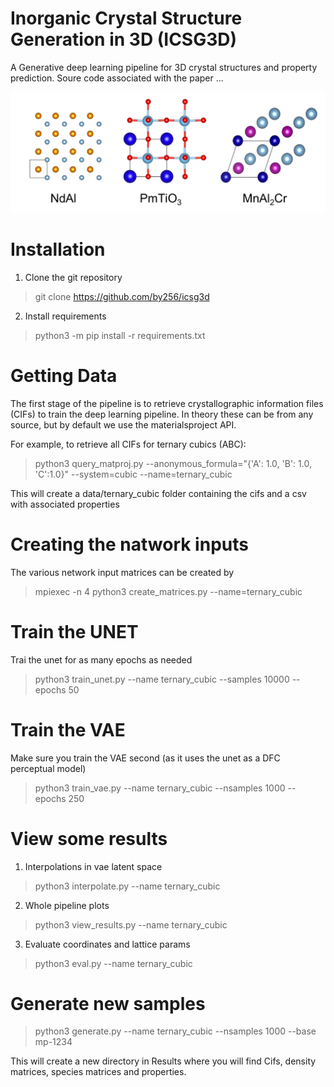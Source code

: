 # Inorganic Crystal Structure Generation in 3D (ICSG3D)
A Generative deep learning pipeline for 3D crystal structures and property prediction. Soure code associated with the paper ...

![Example crystals generated with our system](images/crystals-1.png)

# Installation
1. Clone the git repository
> git clone https://github.com/by256/icsg3d
2. Install requirements
> python3 -m pip install -r requirements.txt

# Getting Data
The first stage of the pipeline is to retrieve crystallographic information files (CIFs) to train the deep learning pipeline. In theory these can be from any source, but by default we use the materialsproject API.

For example, to retrieve all CIFs for ternary cubics (ABC):
> python3 query_matproj.py --anonymous_formula="{'A': 1.0, 'B': 1.0, 'C':1.0}" --system=cubic --name=ternary_cubic

This will create a data/ternary_cubic folder containing the cifs and a csv with associated properties

# Creating the natwork inputs
The various network input matrices can be created by
> mpiexec -n 4 python3 create_matrices.py --name=ternary_cubic

# Train the UNET
Trai the unet for as many epochs as needed
> python3 train_unet.py --name ternary_cubic --samples 10000 --epochs 50

# Train the VAE
Make sure you train the VAE second (as it uses the unet as a DFC perceptual model)
> python3 train_vae.py --name ternary_cubic --nsamples 1000 --epochs 250

# View some results
1. Interpolations in vae latent space
> python3 interpolate.py --name ternary_cubic

2. Whole pipeline plots
> python3 view_results.py --name ternary_cubic

3. Evaluate coordinates and lattice params
> python3 eval.py --name ternary_cubic

# Generate new samples
> python3 generate.py --name ternary_cubic --nsamples 1000 --base mp-1234

This will create a new directory in Results where you will find Cifs, density matrices, species matrices and properties.